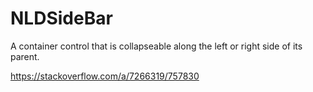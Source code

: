 # NLDSideBar
A container control that is collapseable along the left or right side of its parent.

https://stackoverflow.com/a/7266319/757830
